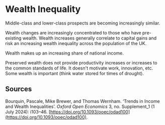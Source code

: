 # Wealth Inequality
Middle-class and lower-class prospects are becoming increasingly similar.

Wealth changes are increasingly concentrated to those who have pre-existing wealth. Wealth increases generally correlate to capital gains and risk an increasing wealth inequality across the population of the UK. 

Wealth makes up an increasing share of national income.

Preserved wealth does not provide productivity increases or increases to the common standards of life. It doesn't motivate work, innovation, etc. Some wealth is important (think water stored for times of drought).

## Sources
Bourquin, Pascale, Mike Brewer, and Thomas Wernham. ‘Trends in Income and Wealth Inequalities’. _Oxford Open Economics_ 3, no. Supplement_1 (1 July 2024): i103–46. [https://doi.org/10.1093/ooec/odad100](https://doi.org/10.1093/ooec/odad100).
